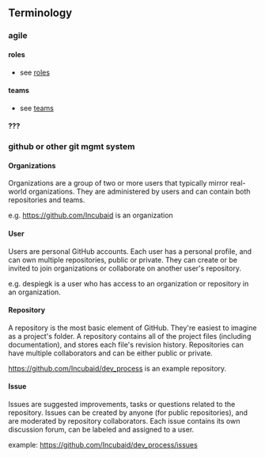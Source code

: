 ## Terminology

### agile

#### roles

- see [roles](roles.md)

#### teams

- see [teams](teams.md)

#### ???

### github or other git mgmt system

#### Organizations

Organizations are a group of two or more users that typically mirror real-world organizations. They are administered by users and can contain both repositories and teams.

e.g. https://github.com/Incubaid is an organization

#### User

Users are personal GitHub accounts. Each user has a personal profile, and can own multiple repositories, public or private. They can create or be invited to join organizations or collaborate on another user's repository.

e.g. despiegk is a user who has access to an organization or repository in an organization.

#### Repository

A repository is the most basic element of GitHub. They're easiest to imagine as a project's folder. A repository contains all of the project files (including documentation), and stores each file's revision history. Repositories can have multiple collaborators and can be either public or private.

https://github.com/Incubaid/dev_process is an example repository.

#### Issue

Issues are suggested improvements, tasks or questions related to the repository. Issues can be created by anyone (for public repositories), and are moderated by repository collaborators. Each issue contains its own discussion forum, can be labeled and assigned to a user.

example: https://github.com/Incubaid/dev_process/issues

